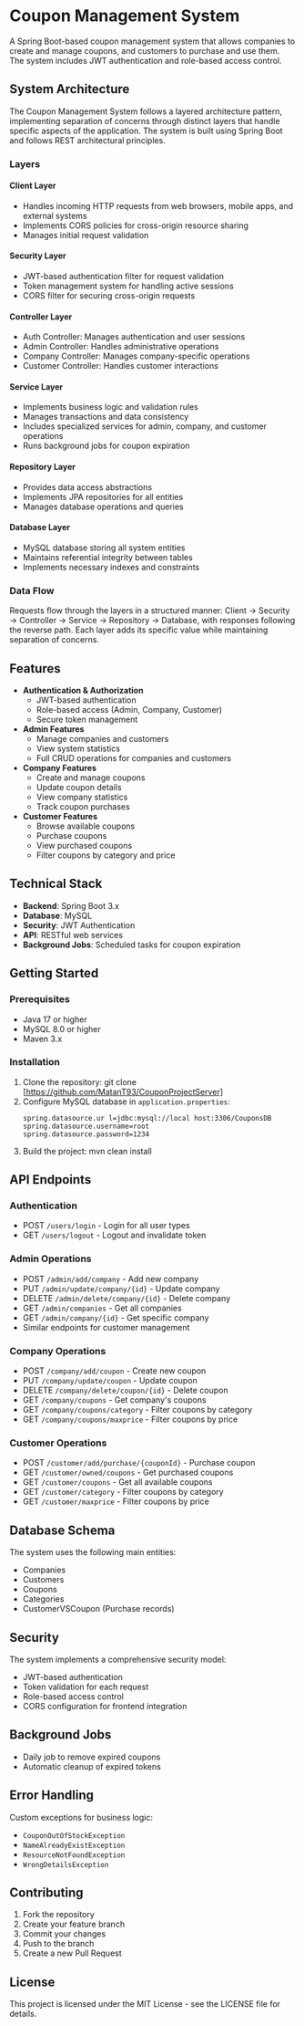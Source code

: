 # Coupon Management System

A Spring Boot-based coupon management system that allows companies to create and manage coupons, and customers to purchase and use them.
The system includes JWT authentication and role-based access control.

## System Architecture

The Coupon Management System follows a layered architecture pattern, implementing separation of concerns through distinct layers that handle specific aspects of the application. The system is built using Spring Boot and follows REST architectural principles.

### Layers

#### Client Layer
- Handles incoming HTTP requests from web browsers, mobile apps, and external systems
- Implements CORS policies for cross-origin resource sharing
- Manages initial request validation

#### Security Layer
- JWT-based authentication filter for request validation
- Token management system for handling active sessions
- CORS filter for securing cross-origin requests

#### Controller Layer
- Auth Controller: Manages authentication and user sessions
- Admin Controller: Handles administrative operations
- Company Controller: Manages company-specific operations
- Customer Controller: Handles customer interactions

#### Service Layer
- Implements business logic and validation rules
- Manages transactions and data consistency
- Includes specialized services for admin, company, and customer operations
- Runs background jobs for coupon expiration

#### Repository Layer
- Provides data access abstractions
- Implements JPA repositories for all entities
- Manages database operations and queries

#### Database Layer
- MySQL database storing all system entities
- Maintains referential integrity between tables
- Implements necessary indexes and constraints

### Data Flow
Requests flow through the layers in a structured manner: Client → Security → Controller → Service → Repository → Database, with responses following the reverse path. Each layer adds its specific value while maintaining separation of concerns.

## Features

- **Authentication & Authorization**
  - JWT-based authentication
  - Role-based access (Admin, Company, Customer)
  - Secure token management
- **Admin Features**
  - Manage companies and customers
  - View system statistics
  - Full CRUD operations for companies and customers
- **Company Features**
  - Create and manage coupons
  - Update coupon details
  - View company statistics
  - Track coupon purchases
- **Customer Features**
  - Browse available coupons
  - Purchase coupons
  - View purchased coupons
  - Filter coupons by category and price

## Technical Stack

- **Backend**: Spring Boot 3.x
- **Database**: MySQL
- **Security**: JWT Authentication
- **API**: RESTful web services
- **Background Jobs**: Scheduled tasks for coupon expiration

## Getting Started

### Prerequisites

- Java 17 or higher
- MySQL 8.0 or higher
- Maven 3.x

### Installation

1. Clone the repository:
   git clone [https://github.com/MatanT93/CouponProjectServer]
2. Configure MySQL database in `application.properties`:
   ```
   spring.datasource.ur l=jdbc:mysql://local host:3306/CouponsDB
   spring.datasource.username=root
   spring.datasource.password=1234
   ```
4. Build the project:
   mvn clean install

## API Endpoints

### Authentication
- POST `/users/login` - Login for all user types
- GET `/users/logout` - Logout and invalidate token

### Admin Operations
- POST `/admin/add/company` - Add new company
- PUT `/admin/update/company/{id}` - Update company
- DELETE `/admin/delete/company/{id}` - Delete company
- GET `/admin/companies` - Get all companies
- GET `/admin/company/{id}` - Get specific company
- Similar endpoints for customer management

### Company Operations
- POST `/company/add/coupon` - Create new coupon
- PUT `/company/update/coupon` - Update coupon
- DELETE `/company/delete/coupon/{id}` - Delete coupon
- GET `/company/coupons` - Get company's coupons
- GET `/company/coupons/category` - Filter coupons by category
- GET `/company/coupons/maxprice` - Filter coupons by price

### Customer Operations
- POST `/customer/add/purchase/{couponId}` - Purchase coupon
- GET `/customer/owned/coupons` - Get purchased coupons
- GET `/customer/coupons` - Get all available coupons
- GET `/customer/category` - Filter coupons by category
- GET `/customer/maxprice` - Filter coupons by price

## Database Schema

The system uses the following main entities:
- Companies
- Customers
- Coupons
- Categories
- CustomerVSCoupon (Purchase records)

## Security

The system implements a comprehensive security model:
- JWT-based authentication
- Token validation for each request
- Role-based access control
- CORS configuration for frontend integration

## Background Jobs

- Daily job to remove expired coupons
- Automatic cleanup of expired tokens

## Error Handling

Custom exceptions for business logic:
- `CouponOutOfStockException`
- `NameAlreadyExistException`
- `ResourceNotFoundException`
- `WrongDetailsException`

## Contributing

1. Fork the repository
2. Create your feature branch
3. Commit your changes
4. Push to the branch
5. Create a new Pull Request

## License

This project is licensed under the MIT License - see the LICENSE file for details.
